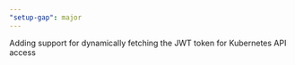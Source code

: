 ```yaml
---
"setup-gap": major
---
```


Adding support for dynamically fetching the JWT token for Kubernetes API access
